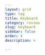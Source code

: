 ```yaml
---
layout: grid
type: tag
title: Keyboard
category: review
slug: keyboard
sidebar: false
order: 4
description: >
   
---
```


